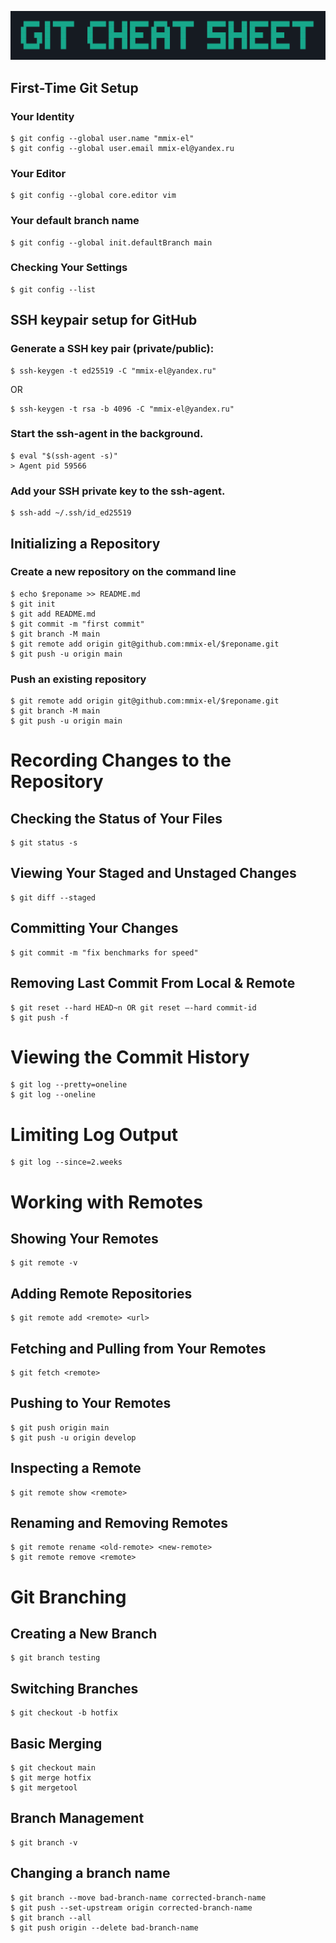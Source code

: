 ![Git Cheat Sheet](cheat_sheet.png)

## First-Time Git Setup
### Your Identity
```
$ git config --global user.name "mmix-el"  
$ git config --global user.email mmix-el@yandex.ru
```
### Your Editor
```
$ git config --global core.editor vim
```
### Your default branch name
```
$ git config --global init.defaultBranch main
```
### Checking Your Settings
```
$ git config --list
```
## SSH keypair setup for GitHub

### Generate a SSH key pair (private/public):
```
$ ssh-keygen -t ed25519 -C "mmix-el@yandex.ru"
```
OR 
```
$ ssh-keygen -t rsa -b 4096 -C "mmix-el@yandex.ru"
```

### Start the ssh-agent in the background.
```
$ eval "$(ssh-agent -s)"
> Agent pid 59566
```
### Add your SSH private key to the ssh-agent.
```
$ ssh-add ~/.ssh/id_ed25519
```

## Initializing a Repository
### Create a new repository on the command line
```
$ echo $reponame >> README.md  
$ git init  
$ git add README.md  
$ git commit -m "first commit"  
$ git branch -M main  
$ git remote add origin git@github.com:mmix-el/$reponame.git  
$ git push -u origin main  
```
### Push an existing repository
```
$ git remote add origin git@github.com:mmix-el/$reponame.git  
$ git branch -M main  
$ git push -u origin main
```
# Recording Changes to the Repository
## Checking the Status of Your Files
```
$ git status -s
```
## Viewing Your Staged and Unstaged Changes
```
$ git diff --staged
```
## Committing Your Changes
```
$ git commit -m "fix benchmarks for speed"
```
## Removing Last Commit From Local & Remote  
```
$ git reset --hard HEAD~n OR git reset –-hard commit-id  
$ git push -f
```
# Viewing the Commit History
```
$ git log --pretty=oneline  
$ git log --oneline
```
# Limiting Log Output
```
$ git log --since=2.weeks
```
# Working with Remotes
## Showing Your Remotes
```
$ git remote -v
```
## Adding Remote Repositories
```
$ git remote add <remote> <url>
```
## Fetching and Pulling from Your Remotes
```
$ git fetch <remote>
```
## Pushing to Your Remotes
```
$ git push origin main
$ git push -u origin develop  
```
## Inspecting a Remote
```
$ git remote show <remote>
```
## Renaming and Removing Remotes
```
$ git remote rename <old-remote> <new-remote>  
$ git remote remove <remote>
```
# Git Branching

## Creating a New Branch
```
$ git branch testing
```
## Switching Branches
```
$ git checkout -b hotfix
```
## Basic Merging
```
$ git checkout main  
$ git merge hotfix   
$ git mergetool  
```
## Branch Management
```
$ git branch -v
```
## Changing a branch name
```
$ git branch --move bad-branch-name corrected-branch-name  
$ git push --set-upstream origin corrected-branch-name  
$ git branch --all  
$ git push origin --delete bad-branch-name  
```

